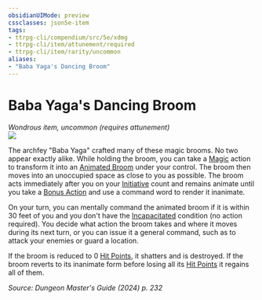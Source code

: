 ```yaml
---
obsidianUIMode: preview
cssclasses: json5e-item
tags:
- ttrpg-cli/compendium/src/5e/xdmg
- ttrpg-cli/item/attunement/required
- ttrpg-cli/item/rarity/uncommon
aliases: 
- "Baba Yaga's Dancing Broom"
---
```

# Baba Yaga's Dancing Broom
*Wondrous item, uncommon (requires attunement)*  
![](2-Mechanics/CLI/items/img/baba-yagas-dancing-broom.webp#right)


The archfey "Baba Yaga" crafted many of these magic brooms. No two appear exactly alike. While holding the broom, you can take a [Magic](2-Mechanics/CLI/rules/actions.md#Magic) action to transform it into an [Animated Broom](2-Mechanics/CLI/bestiary/construct/animated-broom-xmm.md) under your control. The broom then moves into an unoccupied space as close to you as possible. The broom acts immediately after you on your [Initiative](2-Mechanics/CLI/rules/variant-rules/initiative-xphb.md) count and remains animate until you take a [Bonus Action](2-Mechanics/CLI/rules/variant-rules/bonus-action-xphb.md) and use a command word to render it inanimate.

On your turn, you can mentally command the animated broom if it is within 30 feet of you and you don't have the [Incapacitated](2-Mechanics/CLI/rules/conditions.md#Incapacitated) condition (no action required). You decide what action the broom takes and where it moves during its next turn, or you can issue it a general command, such as to attack your enemies or guard a location.

If the broom is reduced to 0 [Hit Points](2-Mechanics/CLI/rules/variant-rules/hit-points-xphb.md), it shatters and is destroyed. If the broom reverts to its inanimate form before losing all its [Hit Points](2-Mechanics/CLI/rules/variant-rules/hit-points-xphb.md) it regains all of them.

*Source: Dungeon Master's Guide (2024) p. 232*